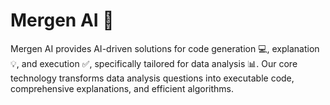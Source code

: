 # Mergen AI 🤖

Mergen AI provides AI-driven solutions for code generation 💻, explanation 💡, and execution ✅, specifically tailored for data analysis 📊. 
Our core technology transforms data analysis questions into executable code, comprehensive explanations, and efficient algorithms.

